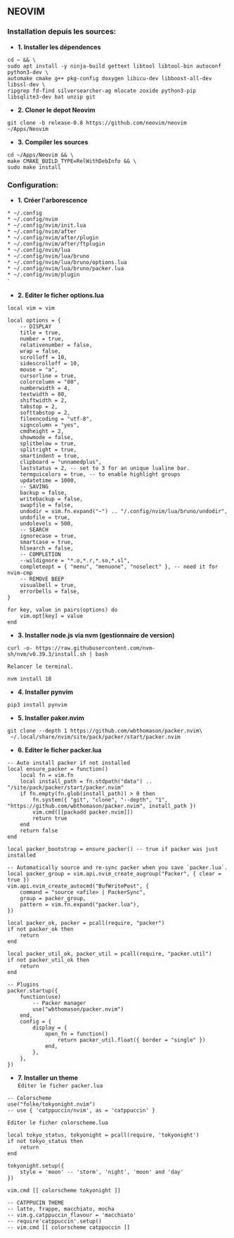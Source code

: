 ## NEOVIM

### Installation depuis les sources:

* **1. Installer les dépendences**  

```
cd ~ && \
sudo apt install -y ninja-build gettext libtool libtool-bin autoconf python3-dev \
automake cmake g++ pkg-config doxygen libicu-dev libboost-all-dev libssl-dev \
ripgrep fd-find silversearcher-ag mlocate zoxide python3-pip libsqlite3-dev bat unzip git
```
* **2. Cloner le depot Neovim**  
```
git clone -b release-0.8 https://github.com/neovim/neovim ~/Apps/Neovim
```

* **3. Compiler les sources**  
```
cd ~/Apps/Neovim && \
make CMAKE_BUILD_TYPE=RelWithDebInfo && \
sudo make install
```

### Configuration:  

* **1. Créer l'arborescence** 

`* ~/.config`  
`* ~/.config/nvim`  
`* ~/.config/nvim/init.lua`  
`* ~/.config/nvim/after`  
`* ~/.config/nvim/after/plugin`  
`* ~/.config/nvim/after/ftplugin`  
`* ~/.config/nvim/lua`  
`* ~/.config/nvim/lua/bruno`  
`* ~/.config/nvim/lua/bruno/options.lua`  
`* ~/.config/nvim/lua/bruno/packer.lua`  
`* ~/.config/nvim/plugin`  
`  




* **2. Editer le ficher options.lua** 
```
local vim = vim

local options = {
	-- DISPLAY
	title = true,
	number = true,
	relativenumber = false,
	wrap = false,
	scrolloff = 10,
	sidescrolloff = 10,
	mouse = "a",
	cursorline = true,
	colorcolumn = "80",
	numberwidth = 4,
	textwidth = 80,
	shiftwidth = 2,
	tabstop = 2,
	softtabstop = 2,
	fileencoding = "utf-8",
	signcolumn = "yes",
	cmdheight = 2,
	showmode = false,
	splitbelow = true,
	splitright = true,
	smartindent = true,
	clipboard = "unnamedplus",
	laststatus = 2, -- set to 3 for an unique lualine bar.
	termguicolors = true, -- to enable highlight groups
	updatetime = 1000,
	-- SAVING
	backup = false,
	writebackup = false,
	swapfile = false,
	undodir = vim.fn.expand("~") .. "/.config/nvim/lua/bruno/undodir",
	undofile = true,
	undolevels = 500,
	-- SEARCH
	ignorecase = true,
	smartcase = true,
	hlsearch = false,
	-- COMPLETION
	--wildignore = "*.o,*.r,*.so,*.sl",
	completeopt = { "menu", "menuone", "noselect" }, -- need it for nvim-cmp
	-- REMOVE BEEP
	visualbell = true,
	errorbells = false,
}

for key, value in pairs(options) do
	vim.opt[key] = value
end
```
* **3. Installer node.js via nvm (gestionnaire de version)** 
```
curl -o- https://raw.githubusercontent.com/nvm-sh/nvm/v0.39.3/install.sh | bash
```  
`Relancer le terminal.`  
```
nvm install 18
```  
* **4. Installer pynvim** 
```
pip3 install pynvim
```  
* **5. Installer paker.nvim** 
```
git clone --depth 1 https://github.com/wbthomason/packer.nvim\
 ~/.local/share/nvim/site/pack/packer/start/packer.nvim
```  
* **6. Editer le ficher packer.lua** 
```
-- Auto install packer if not installed
local ensure_packer = function()
	local fn = vim.fn
	local install_path = fn.stdpath("data") .. "/site/pack/packer/start/packer.nvim"
	if fn.empty(fn.glob(install_path)) > 0 then
		fn.system({ "git", "clone", "--depth", "1", "https://github.com/wbthomason/packer.nvim", install_path })
		vim.cmd([[packadd packer.nvim]])
		return true
	end
	return false
end

local packer_bootstrap = ensure_packer() -- true if packer was just installed

-- Automatically source and re-sync packer when you save `packer.lua`.
local packer_group = vim.api.nvim_create_augroup("Packer", { clear = true })
vim.api.nvim_create_autocmd("BufWritePost", {
	command = "source <afile> | PackerSync",
	group = packer_group,
	pattern = vim.fn.expand("packer.lua"),
})

local packer_ok, packer = pcall(require, "packer")
if not packer_ok then
	return
end

local packer_util_ok, packer_util = pcall(require, "packer.util")
if not packer_util_ok then
	return
end

-- Plugins
packer.startup({
	function(use)
		-- Packer manager
		use("wbthomason/packer.nvim")
	end,
	config = {
		display = {
			open_fn = function()
				return packer_util.float({ border = "single" })
			end,
		},
	},
})

```   

* **7. Installer un theme**  
`Editer le ficher packer.lua`  
```
-- Colorscheme
use("folke/tokyonight.nvim")
-- use { 'catppuccin/nvim', as = 'catppuccin' }
```  
`Editer le ficher colorscheme.lua`  
```
local tokyo_status, tokyonight = pcall(require, 'tokyonight')
if not tokyo_status then
	return
end

tokyonight.setup({
	style = 'moon' -- 'storm', 'night', 'moon' and 'day'
})

vim.cmd [[ colorscheme tokyonight ]]

-- CATPPUCIN THEME
-- latte, frappe, macchiato, mocha
-- vim.g.catppuccin_flavour = 'macchiato' 
-- require'catppuccin'.setup()
-- vim.cmd [[ colorscheme catppuccin ]]
```
